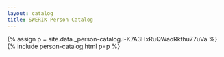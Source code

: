 ```yaml
---
layout: catalog
title: SWERIK Person Catalog
---
```

{% assign p = site.data._person-catalog.i-K7A3HxRuQWaoRkthu77uVa %}
{% include person-catalog.html p=p %}

